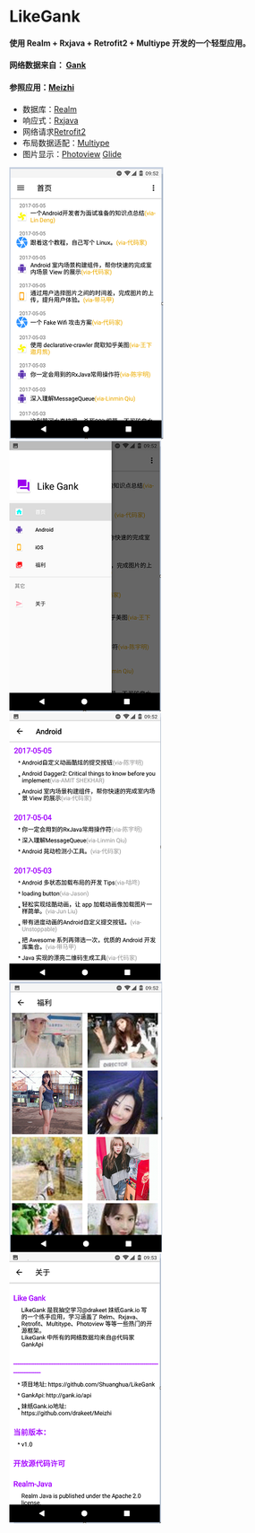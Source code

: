 # LikeGank
#### 使用 Realm + Rxjava + Retrofit2 + Multiype 开发的一个轻型应用。 
#### 网络数据来自： [Gank]( http://gank.io/ "Gank")
#### 参照应用：[Meizhi](https://github.com/drakeet/Meizhi "Meizhi")

- 数据库：[Realm](https://github.com/realm/realm-java "Realm") 
- 响应式：[Rxjava](https://github.com/ReactiveX/RxJava "Rxjava")
- 网络请求[Retrofit2](https://github.com/square/retrofit "Retrofit2") 
- 布局数据适配：[Multiype](https://github.com/drakeet/MultiType "Multiype") 
- 图片显示：[Photoview](https://github.com/chrisbanes/PhotoView "Photoview") [Glide](https://github.com/bumptech/glide "Glide")

[![](https://github.com/Shuanghua/LikeGank/blob/master/art/1.png)](https://github.com/Shuanghua/LikeGank/blob/master/art/1.png)[![](https://github.com/Shuanghua/LikeGank/blob/master/art/2.png)](https://github.com/Shuanghua/LikeGank/blob/master/art/2.png)[![](https://github.com/Shuanghua/LikeGank/blob/master/art/3.png)](https://github.com/Shuanghua/LikeGank/blob/master/art/3.png)[![](https://github.com/Shuanghua/LikeGank/blob/master/art/4.png)](https://github.com/Shuanghua/LikeGank/blob/master/art/4.png)[![](https://github.com/Shuanghua/LikeGank/blob/master/art/5.png)](https://github.com/Shuanghua/LikeGank/blob/master/art/5.png)
